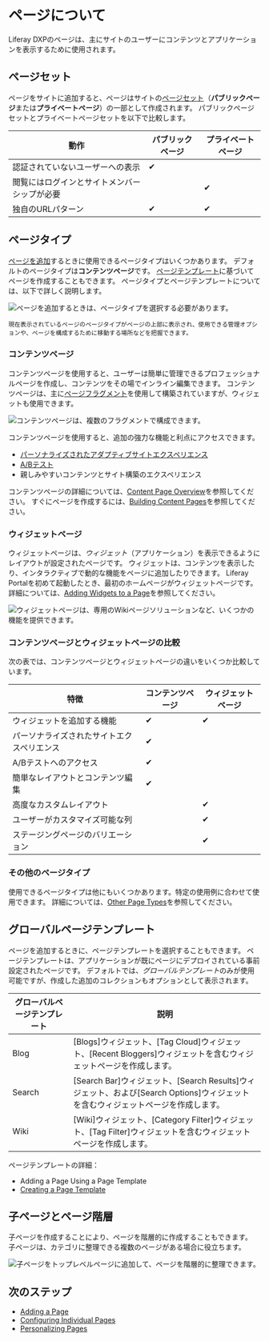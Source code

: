 # ページについて

Liferay DXPのページは、主にサイトのユーザーにコンテンツとアプリケーションを表示するために使用されます。

## ページセット

ページをサイトに追加すると、ページはサイトの[ページセット](./05-configuring-page-sets.md)（**パブリックページ**または**プライベートページ**）の一部として作成されます。 パブリックページセットとプライベートページセットを以下で比較します。

| 動作                     | パブリックページ | プライベートページ |
| ---------------------- | -------- | --------- |
| 認証されていないユーザーへの表示       | ✔        |           |
| 閲覧にはログインとサイトメンバーシップが必要 |          | ✔         |
| 独自のURLパターン             | ✔        | ✔         |

## ページタイプ

[ページを追加](./adding-a-page-to-a-site.md)するときに使用できるページタイプはいくつかあります。 デフォルトのページタイプは**コンテンツページ**です。 [ページテンプレート](./07-creating-a-page-template.md)に基づいてページを作成することもできます。 ページタイプとページテンプレートについては、以下で詳しく説明します。

![ページを追加するときは、ページタイプを選択する必要があります。](./understanding-pages/understanding-pages/images/01.png)

```{tip}
現在表示されているページのページタイプがページの上部に表示され、使用できる管理オプションや、ページを構成するために移動する場所などを把握できます。
```

### コンテンツページ

コンテンツページを使用すると、ユーザーは簡単に管理できるプロフェッショナルページを作成し、コンテンツをその場でインライン編集できます。 コンテンツページは、主に[ページフラグメント](../README.md#using-fragments)を使用して構築されていますが、ウィジェットも使用できます。

![コンテンツページは、複数のフラグメントで構成できます。](./understanding-pages/understanding-pages/images/04.png)

コンテンツページを使用すると、追加の強力な機能と利点にアクセスできます。

  - [パーソナライズされたアダプティブサイトエクスペリエンス](../personalizing-site-experience/README.rst)
  - [A/Bテスト](../optimizing-sites/02-ab-testing/README.rst)
  - 親しみやすいコンテンツとサイト構築のエクスペリエンス

コンテンツページの詳細については、[Content Page Overview](./content-pages-overview.md)を参照してください。 すぐにページを作成するには、[Building Content Pages](./building-content-pages.md)を参照してください。

### ウィジェットページ

<!-- Should there be an article that covers layouts and layout templates? -->

ウィジェットページは、*ウィジェット*（アプリケーション）を表示できるようにレイアウトが設定されたページです。 ウィジェットは、コンテンツを表示したり、インタラクティブで動的な機能をページに追加したりできます。 Liferay Portalを初めて起動したとき、最初のホームページがウィジェットページです。 詳細については、[Adding Widgets to a Page](./adding-widgets-to-a-page.md)を参照してください。

![ウィジェットページは、専用のWikiページソリューションなど、いくつかの機能を提供できます。](./understanding-pages/understanding-pages/images/05.png)

### コンテンツページとウィジェットページの比較

次の表では、コンテンツページとウィジェットページの違いをいくつか比較しています。

| 特徴                    | コンテンツページ | ウィジェットページ |
| --------------------- | -------- | --------- |
| ウィジェットを追加する機能         | ✔        | ✔         |
| パーソナライズされたサイトエクスペリエンス | ✔        |           |
| A/Bテストへのアクセス          | ✔        |           |
| 簡単なレイアウトとコンテンツ編集      | ✔        |           |
| 高度なカスタムレイアウト          |          | ✔         |
| ユーザーがカスタマイズ可能な列       |          | ✔         |
| ステージングページのバリエーション     |          | ✔         |

### その他のページタイプ

使用できるページタイプは他にもいくつかあります。特定の使用例に合わせて使用できます。 詳細については、[Other Page Types](./other-page-types.md)を参照してください。

## グローバルページテンプレート

ページを追加するときに、ページテンプレートを選択することもできます。 ページテンプレートは、アプリケーションが既にページにデプロイされている事前設定されたページです。 デフォルトでは、*グローバルテンプレート*のみが使用可能ですが、作成した追加のコレクションもオプションとして表示されます。

| グローバルページテンプレート | 説明                                                                                     |
| -------------- | -------------------------------------------------------------------------------------- |
| Blog           | [Blogs]ウィジェット、[Tag Cloud]ウィジェット、[Recent Bloggers]ウィジェットを含むウィジェットページを作成します。             |
| Search         | [Search Bar]ウィジェット、[Search Results]ウィジェット、および[Search Options]ウィジェットを含むウィジェットページを作成します。 |
| Wiki           | [Wiki]ウィジェット、[Category Filter]ウィジェット、[Tag Filter]ウィジェットを含むウィジェットページを作成します。  |

ページテンプレートの詳細：

  - Adding a Page Using a Page Template
  - [Creating a Page Template](./07-creating-a-page-template.md)

## 子ページとページ階層

子ページを作成することにより、ページを階層的に作成することもできます。 子ページは、カテゴリに整理できる複数のページがある場合に役立ちます。

![子ページをトップレベルページに追加して、ページを階層的に整理できます。](./understanding-pages/understanding-pages/images/06.png)

## 次のステップ

  - [Adding a Page](./adding-a-page-to-a-site.md)
  - [Configuring Individual Pages](./06-configuring-individual-pages.md)
  - [Personalizing Pages](./09-personalizing-pages.md)
